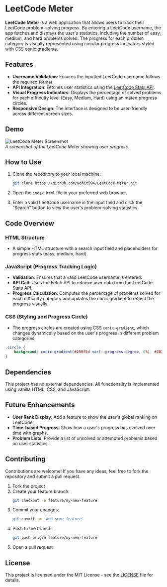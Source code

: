 # LeetCode Meter

**LeetCode Meter** is a web application that allows users to track their LeetCode problem-solving progress. By entering a LeetCode username, the app fetches and displays the user's statistics, including the number of easy, medium, and hard problems solved. The progress for each problem category is visually represented using circular progress indicators styled with CSS conic gradients.

## Features

- **Username Validation**: Ensures the inputted LeetCode username follows the required format.
- **API Integration**: Fetches user statistics using the [LeetCode Stats API](https://leetcode-stats-api.herokuapp.com/).
- **Visual Progress Indicators**: Displays the percentage of solved problems for each difficulty level (Easy, Medium, Hard) using animated progress circles.
- **Responsive Design**: The interface is designed to be user-friendly across different screen sizes.

## Demo

![LeetCode Meter Screenshot](https://ibb.co/HXr1D0D)  
*A screenshot of the LeetCode Meter showing user progress.*

## How to Use

1. Clone the repository to your local machine:
    ```bash          
    git clone https://github.com/Nohit594/LeetCode-Meter.git
    ```

2. Open the `index.html` file in your preferred web browser.

3. Enter a valid LeetCode username in the input field and click the "Search" button to view the user's problem-solving statistics.

## Code Overview

### HTML Structure
- A simple HTML structure with a search input field and placeholders for progress stats (easy, medium, hard).
  
### JavaScript (Progress Tracking Logic)
- **Validation**: Ensures that a valid LeetCode username is entered.
- **API Call**: Uses the Fetch API to retrieve user data from the LeetCode Stats API.
- **Progress Calculation**: Computes the percentage of problems solved for each difficulty category and updates the conic gradient to reflect the progress visually.

### CSS (Styling and Progress Circle)
- The progress circles are created using CSS `conic-gradient`, which changes dynamically based on the user's progress in different problem categories.

```css      
.circle {
    background: conic-gradient(#299f5d var(--progress-degree, 0%), #283a2e 0%);
}
```

## Dependencies

This project has no external dependencies. All functionality is implemented using vanilla HTML, CSS, and JavaScript.

## Future Enhancements

- **User Rank Display**: Add a feature to show the user's global ranking on LeetCode.
- **Time-based Progress**: Show how a user's progress has evolved over time with graphs.
- **Problem Lists**: Provide a list of unsolved or attempted problems based on user statistics.

## Contributing

Contributions are welcome! If you have any ideas, feel free to fork the repository and submit a pull request.

1. Fork the project
2. Create your feature branch:
    ```bash                  
    git checkout -b feature/my-new-feature
    ```
3. Commit your changes:
    ```bash                  
    git commit -m 'Add some feature'
    ```
4. Push to the branch:
    ```bash                  
    git push origin feature/my-new-feature
    ```
5. Open a pull request

## License

This project is licensed under the MIT License - see the [LICENSE](LICENSE) file for details.


